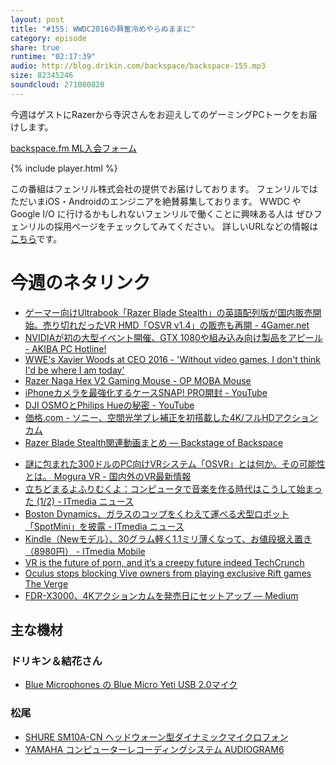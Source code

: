 ```yaml
---
layout: post
title: "#155: WWDC2016の興奮冷めやらぬままに"
category: episode
share: true
runtime: "02:17:39"
audio: http://blog.drikin.com/backspace/backspace-155.mp3
size: 82345246
soundcloud: 271080820
---
```


今週はゲストにRazerから寺沢さんをお迎えしてのゲーミングPCトークをお届けします。

[backspace.fm ML入会フォーム](http://backspace.us11.list-manage.com/subscribe?u=09c933bd3997c1d16dbed156a&id=84b6529b91)

{% include player.html %}

この番組はフェンリル株式会社の提供でお届けしております。
フェンリルではただいまiOS・Androidのエンジニアを絶賛募集しております。
WWDC や Google I/O に行けるかもしれないフェンリルで働くことに興味ある人は
ぜひフェンリルの採用ページをチェックしてみてください。
詳しいURLなどの情報は[こちら](http://www.fenrir-inc.com/jp/jobs/)です。

# 今週のネタリンク

* [ゲーマー向けUltrabook「Razer Blade Stealth」の英語配列版が国内販売開始。売り切れだったVR HMD「OSVR v1.4」の販売も再開 - 4Gamer.net](http://www.4gamer.net/games/023/G002318/20160623018/)
* [NVIDIAが初の大型イベント開催、GTX 1080や組み込み向け製品をアピール - AKIBA PC Hotline!](http://akiba-pc.watch.impress.co.jp/docs/event/1006457.html)
* [WWE's Xavier Woods at CEO 2016 - 'Without video games, I don't think I'd be where I am today'](http://espn.go.com/esports/story/_/id/16522289/wwe-xavier-ceo-2016-video-games-think-where-today)
* [Razer Naga Hex V2 Gaming Mouse - OP MOBA Mouse](http://www.razerzone.com/gaming-mice/razer-naga-hex-v2)
* [iPhoneカメラを最強化するケースSNAP! PRO開封 - YouTube](https://www.youtube.com/watch?v=3SOwzXpP-Bk&feature=youtu.be)
* [DJI OSMOとPhilips Hueの秘密 - YouTube](https://www.youtube.com/watch?v=cWavLWtAsc0&feature=youtu.be)
* [価格.com - ソニー、空間光学ブレ補正を初搭載した4K/フルHDアクションカム](http://news.kakaku.com/prdnews/cd=camera/ctcd=2020/id=57528/)
* [Razer Blade Stealth関連動画まとめ — Backstage of Backspace](https://blog.backspace.fm/razer-blade-stealth%E9%96%A2%E9%80%A3%E5%8B%95%E7%94%BB%E3%81%BE%E3%81%A8%E3%82%81-5794cfeaed41#.nkl8usdlu)
- [謎に包まれた300ドルのPC向けVRシステム「OSVR」とは何か。その可能性とは。  Mogura VR - 国内外のVR最新情報](http://www.moguravr.com/osvr-svvr/)
- [立ちどまるよふりむくよ：コンピュータで音楽を作る時代はこうして始まった (1/2) - ITmedia ニュース](http://www.itmedia.co.jp/news/articles/1606/24/news111.html)
- [Boston Dynamics、ガラスのコップをくわえて運べる犬型ロボット「SpotMini」を披露 - ITmedia ニュース](http://www.itmedia.co.jp/news/articles/1606/24/news067.html)
- [Kindle（Newモデル）、30グラム軽く1.1ミリ薄くなって、お値段据え置き（8980円） - ITmedia Mobile](http://www.itmedia.co.jp/mobile/articles/1606/23/news069.html)
- [VR is the future of porn, and it’s a creepy future indeed  TechCrunch](https://techcrunch.com/2016/06/20/vr-porn/)
- [Oculus stops blocking Vive owners from playing exclusive Rift games  The Verge](http://www.theverge.com/2016/6/24/12025190/oculus-rift-removes-exclusive-games-drm-block-htc-vive-revive)
- [FDR-X3000、4Kアクションカムを発売日にセットアップ — Medium](https://medium.com/@masakiishitani/fdr-x3000-4k%E3%82%A2%E3%82%AF%E3%82%B7%E3%83%A7%E3%83%B3%E3%82%AB%E3%83%A1%E3%83%A9%E3%82%92%E7%99%BA%E5%A3%B2%E6%97%A5%E3%81%AB%E3%82%BB%E3%83%83%E3%83%88%E3%82%A2%E3%83%83%E3%83%97-d8c2bd76178b#.4rl5xij8r)

## 主な機材

### ドリキン＆結花さん
* [Blue Microphones の Blue Micro Yeti USB 2.0マイク](http://amzn.to/1QWLhTS)

### 松尾
* [SHURE  SM10A-CN ヘッドウォーン型ダイナミックマイクロフォン](http://amzn.to/1LXIGkV) 
* [YAMAHA コンピューターレコーディングシステム AUDIOGRAM6](http://amzn.to/1Rsyq5W)
